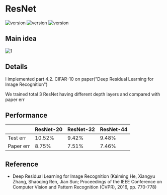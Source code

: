 # ResNet

![version](https://img.shields.io/badge/CUDA-11.1-brightgreen) ![version](https://img.shields.io/badge/cuDNN-8.1.0-blue) ![version](https://img.shields.io/badge/pytorch-1.9.0-orange)



## Main idea
![1](https://user-images.githubusercontent.com/87002037/125739550-b055f01c-80e6-4021-8822-45e35613f250.PNG)


## Details
I implemented part 4.2. CIFAR-10 on paper("Deep Residual Learning for Image Recognition")

We trained total 3 ResNet having different depth layers and compared with paper err

## Performance


||ResNet-20|ResNet-32|ResNet-44|
|------|---|---|---|
|Test err|10.52%| 9.42%|9.48%|
|Paper err|8.75%|7.51%|7.46%|

## Reference

* Deep Residual Learning for Image Recognition (Kaiming He, Xiangyu Zhang, Shaoqing Ren, Jian Sun; Proceedings of the IEEE Conference on Computer Vision and Pattern Recognition (CVPR), 2016, pp. 770-778)

